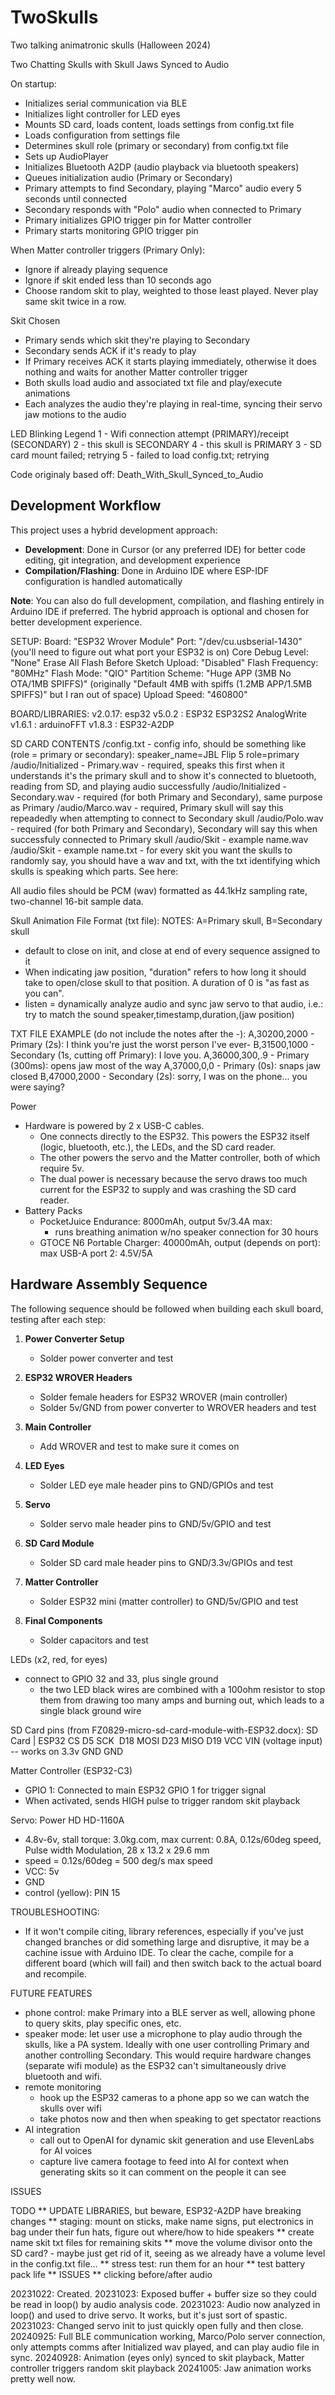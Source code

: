 # TwoSkulls
 Two talking animatronic skulls (Halloween 2024)

  Two Chatting Skulls with Skull Jaws Synced to Audio

  On startup:
  - Initializes serial communication via BLE
  - Initializes light controller for LED eyes
  - Mounts SD card, loads content, loads settings from config.txt file
  - Loads configuration from settings file
  - Determines skull role (primary or secondary) from config.txt file
  - Sets up AudioPlayer
  - Initializes Bluetooth A2DP (audio playback via bluetooth speakers)
  - Queues initialization audio (Primary or Secondary)
  - Primary attempts to find Secondary, playing "Marco" audio every 5 seconds until connected
  - Secondary responds with "Polo" audio when connected to Primary
  - Primary initializes GPIO trigger pin for Matter controller
  - Primary starts monitoring GPIO trigger pin
  
  When Matter controller triggers (Primary Only):
  - Ignore if already playing sequence
  - Ignore if skit ended less than 10 seconds ago
  - Choose random skit to play, weighted to those least played. Never play same skit twice in a row.

  Skit Chosen
  - Primary sends which skit they're playing to Secondary
  - Secondary sends ACK if it's ready to play
  - If Primary receives ACK it starts playing immediately, otherwise it does nothing and waits for another Matter controller trigger
  - Both skulls load audio and associated txt file and play/execute animations
  - Each analyzes the audio they're playing in real-time, syncing their servo jaw motions to the audio


  LED Blinking Legend
  1 - Wifi connection attempt (PRIMARY)/receipt (SECONDARY)
  2 - this skull is SECONDARY
  4 - this skull is PRIMARY
  3 - SD card mount failed; retrying
  5 - failed to load config.txt; retrying


  Code originaly based off: Death_With_Skull_Synced_to_Audio

## Development Workflow

This project uses a hybrid development approach:
- **Development**: Done in Cursor (or any preferred IDE) for better code editing, git integration, and development experience
- **Compilation/Flashing**: Done in Arduino IDE where ESP-IDF configuration is handled automatically

**Note**: You can also do full development, compilation, and flashing entirely in Arduino IDE if preferred. The hybrid approach is optional and chosen for better development experience.

SETUP:
Board: "ESP32 Wrover Module"
Port: "/dev/cu.usbserial-1430" (you'll need to figure out what port your ESP32 is on)
Core Debug Level: "None"
Erase All Flash Before Sketch Upload: "Disabled"
Flash Frequency: "80MHz"
Flash Mode: "QIO"
Partition Scheme: "Huge APP (3MB No OTA/1MB SPIFFS)" (originally "Default 4MB with spiffs (1.2MB APP/1.5MB SPIFFS)" but I ran out of space)
Upload Speed: "460800"

BOARD/LIBRARIES:
v2.0.17: esp32
v5.0.2 : ESP32 ESP32S2 AnalogWrite
v1.6.1 : arduinoFFT
v1.8.3 : ESP32-A2DP

SD CARD CONTENTS
/config.txt - config info, should be something like (role = primary or secondary):
      speaker_name=JBL Flip 5
      role=primary
/audio/Initialized - Primary.wav - required, speaks this first when it understands it's the primary skull and to show it's connected to bluetooth, reading from SD, and playing audio successfully
/audio/Initialized - Secondary.wav - required (for both Primary and Secondary), same purpose as Primary
/audio/Marco.wav - required, Primary skull will say this repeadedly when attempting to connect to Secondary skull
/audio/Polo.wav - required (for both Primary and Secondary), Secondary will say this when successfuly connected to Primary skull
/audio/Skit - example name.wav
/audio/Skit - example name.txt - for every skit you want the skulls to randomly say, you should have a wav and txt, with the txt identifying which skulls is speaking which parts. See here:

All audio files should be PCM (wav) formatted as 44.1kHz sampling rate, two-channel 16-bit sample data.

Skull Animation File Format (txt file):
NOTES:
A=Primary skull, B=Secondary skull
- default to close on init, and close at end of every sequence assigned to it
- When indicating jaw position, "duration" refers to how long it should take to open/close skull to that position. A duration of 0 is "as fast as you can".
- listen = dynamically analyze audio and sync jaw servo to that audio, i.e.: try to match the sound
speaker,timestamp,duration,(jaw position)

TXT FILE EXAMPLE (do not include the notes after the -):
A,30200,2000      - Primary (2s): I think you're just the worst person I've ever-
B,31500,1000      - Secondary (1s, cutting off Primary): I love you.
A,36000,300,.9    - Primary (300ms): opens jaw most of the way
A,37000,0,0       - Primary (0s): snaps jaw closed
B,47000,2000      - Secondary (2s): sorry, I was on the phone... you were saying?

Power
- Hardware is powered by 2 x USB-C cables.
  - One connects directly to the ESP32. This powers the ESP32 itself (logic, bluetooth, etc.), the LEDs, and the SD card reader.
  - The other powers the servo and the Matter controller, both of which require 5v.
  - The dual power is necessary because the servo draws too much current for the ESP32 to supply and was crashing the SD card reader.
- Battery Packs
  - PocketJuice Endurance: 8000mAh, output 5v/3.4A max:
    - runs breathing animation w/no speaker connection for 30 hours
  - GTOCE N6 Portable Charger: 40000mAh, output (depends on port): max USB-A port 2: 4.5V/5A

## Hardware Assembly Sequence

The following sequence should be followed when building each skull board, testing after each step:

1. **Power Converter Setup**
   - Solder power converter and test
   
2. **ESP32 WROVER Headers**
   - Solder female headers for ESP32 WROVER (main controller)
   - Solder 5v/GND from power converter to WROVER headers and test
   
3. **Main Controller**
   - Add WROVER and test to make sure it comes on
   
4. **LED Eyes**
   - Solder LED eye male header pins to GND/GPIOs and test
   
5. **Servo**
   - Solder servo male header pins to GND/5v/GPIO and test
   
6. **SD Card Module**
   - Solder SD card male header pins to GND/3.3v/GPIOs and test
   
7. **Matter Controller**
   - Solder ESP32 mini (matter controller) to GND/5v/GPIO and test
   
8. **Final Components**
   - Solder capacitors and test

LEDs (x2, red, for eyes)
- connect to GPIO 32 and 33, plus single ground 
  - the two LED black wires are combined with a 100ohm resistor to stop them from drawing too many amps and burning out, which leads to a single black ground wire

SD Card pins (from  FZ0829-micro-sd-card-module-with-ESP32.docx):
    SD Card | ESP32
    CS​        D5
    SCK  ​     D18
    MOSI​      D23
    MISO​      D19
    VCC       VIN (voltage input) -- works on 3.3v
    GND       GND

Matter Controller (ESP32-C3)
 - GPIO 1: Connected to main ESP32 GPIO 1 for trigger signal
 - When activated, sends HIGH pulse to trigger random skit playback

Servo: Power HD HD-1160A
- 4.8v-6v, stall torque: 3.0kg.com, max current: 0.8A, 0.12s/60deg speed, Pulse width Modulation, 28 x 13.2 x 29.6 mm
- speed = 0.12s/60deg = 500 deg/s max speed
- VCC: 5v
- GND
- control (yellow): PIN 15


TROUBLESHOOTING:
- If it won't compile citing, library references, especially if you've just changed branches or did something large and disruptive,
  it may be a cachine issue with Arduino IDE. To clear the cache, compile for a different board (which will fail) and then switch
  back to the actual board and recompile.


FUTURE FEATURES
- phone control: make Primary into a BLE server as well, allowing phone to query skits, play specific ones, etc.
- speaker mode: let user use a microphone to play audio through the skulls, like a PA system. Ideally with one user controlling
  Primary and another controlling Secondary. This would require hardware changes (separate wifi module) as the ESP32 can't
  simultaneously drive bluetooth and wifi.
- remote monitoring
  - hook up the ESP32 cameras to a phone app so we can watch the skulls over wifi
  - take photos now and then when speaking to get spectator reactions
- AI integration
  - call out to OpenAI for dynamic skit generation and use ElevenLabs for AI voices
  - capture live camera footage to feed into AI for context when generating skits so it can comment on the people it can see


ISSUES

  TODO
  ** UPDATE LIBRARIES, but beware, ESP32-A2DP have breaking changes
  ** staging: mount on sticks, make name signs, put electronics in bag under their fun hats, figure out where/how to hide speakers
  ** create name skit txt files for remaining skits
  ** move the volume divisor onto the SD card?
    - maybe just get rid of it, seeing as we already have a volume level in the config.txt file...
  ** stress test: run them for an hour
    ** test battery pack life
  ** ISSUES
    ** clicking before/after audio



20231022: Created.
20231023: Exposed buffer + buffer size so they could be read in loop() by audio analysis code.
20231023: Audio now analyzed in loop() and used to drive servo. It works, but it's just sort of spastic.
20231023: Changed servo init to just quickly open fully and then close.
20240925: Full BLE communication working, Marco/Polo server connection, only attempts comms after Initialized wav played,
          and can play audio file in sync.
20240928: Animation (eyes only) synced to skit playback, Matter controller triggers random skit playback
20241005: Jaw animation works pretty well now.